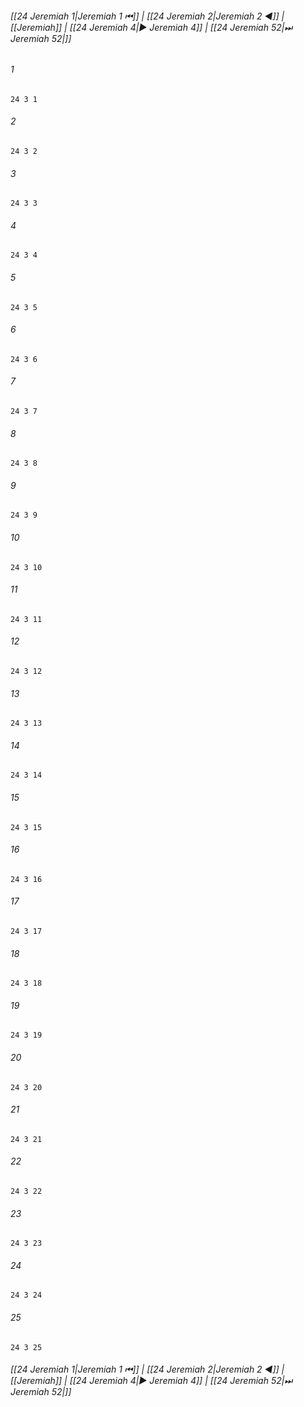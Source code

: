 
###### [[24 Jeremiah 1|Jeremiah 1 ⏮]] | [[24 Jeremiah 2|Jeremiah 2 ◀]] | [[Jeremiah]] | [[24 Jeremiah 4|▶ Jeremiah 4]] | [[24 Jeremiah 52|⏭ Jeremiah 52|]]

###### 1
``` verse
24 3 1 
```
###### 2
``` verse
24 3 2 
```
###### 3
``` verse
24 3 3 
```
###### 4
``` verse
24 3 4 
```
###### 5
``` verse
24 3 5 
```
###### 6
``` verse
24 3 6 
```
###### 7
``` verse
24 3 7 
```
###### 8
``` verse
24 3 8 
```
###### 9
``` verse
24 3 9 
```
###### 10
``` verse
24 3 10 
```
###### 11
``` verse
24 3 11 
```
###### 12
``` verse
24 3 12 
```
###### 13
``` verse
24 3 13 
```
###### 14
``` verse
24 3 14 
```
###### 15
``` verse
24 3 15 
```
###### 16
``` verse
24 3 16 
```
###### 17
``` verse
24 3 17 
```
###### 18
``` verse
24 3 18 
```
###### 19
``` verse
24 3 19 
```
###### 20
``` verse
24 3 20 
```
###### 21
``` verse
24 3 21 
```
###### 22
``` verse
24 3 22 
```
###### 23
``` verse
24 3 23 
```
###### 24
``` verse
24 3 24 
```
###### 25
``` verse
24 3 25 
```

###### [[24 Jeremiah 1|Jeremiah 1 ⏮]] | [[24 Jeremiah 2|Jeremiah 2 ◀]] | [[Jeremiah]] | [[24 Jeremiah 4|▶ Jeremiah 4]] | [[24 Jeremiah 52|⏭ Jeremiah 52|]]

